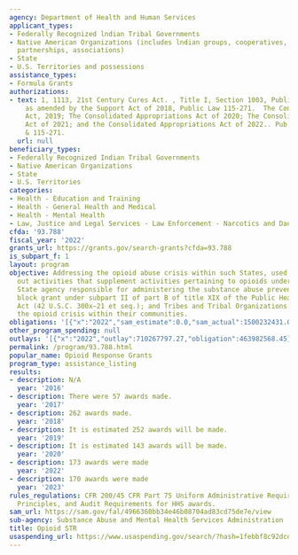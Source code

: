 ```yaml
---
agency: Department of Health and Human Services
applicant_types:
- Federally Recognized lndian Tribal Governments
- Native American Organizations (includes lndian groups, cooperatives, corporations,
  partnerships, associations)
- State
- U.S. Territories and possessions
assistance_types:
- Formula Grants
authorizations:
- text: 1, 1113, 21st Century Cures Act. , Title I, Section 1003, Public Law 114-255,
    as amended by the Support Act of 2018, Public Law 115-271.  The Continuing Appropriations
    Act, 2019; The Consolidated Appropriations Act of 2020; The Consolidated Appropriations
    Act of 2021; and the Consolidated Appropriations Act of 2022.. Pub. L. 114-255
    & 115-271.
  url: null
beneficiary_types:
- Federally Recognized Indian Tribal Governments
- Native American Organizations
- State
- U.S. Territories
categories:
- Health - Education and Training
- Health - General Health and Medical
- Health - Mental Health
- Law, Justice and Legal Services - Law Enforcement - Narcotics and Dangerous Drugs
cfda: '93.788'
fiscal_year: '2022'
grants_url: https://grants.gov/search-grants?cfda=93.788
is_subpart_f: 1
layout: program
objective: Addressing the opioid abuse crisis within such States, used for carrying
  out activities that supplement activities pertaining to opioids undertaken by the
  State agency responsible for administering the substance abuse prevention and treatment
  block grant under subpart II of part B of title XIX of the Public Health Service
  Act (42 U.S.C. 300x–21 et seq.); and Tribes and Tribal Organizations to address
  the opioid crisis within their communities.
obligations: '[{"x":"2022","sam_estimate":0.0,"sam_actual":1500232431.0,"usa_spending_actual":148928125.78},{"x":"2023","sam_estimate":1523601458.0,"sam_actual":0.0,"usa_spending_actual":250348025.84},{"x":"2024","sam_estimate":0.0,"sam_actual":0.0,"usa_spending_actual":1416551968.69}]'
other_program_spending: null
outlays: '[{"x":"2022","outlay":710267797.27,"obligation":463982568.45},{"x":"2023","outlay":86781551.97,"obligation":20759283.0},{"x":"2024","outlay":1316178427.52,"obligation":1560648905.96}]'
permalink: /program/93.788.html
popular_name: Opioid Response Grants
program_type: assistance_listing
results:
- description: N/A
  year: '2016'
- description: There were 57 awards made.
  year: '2017'
- description: 262 awards made.
  year: '2018'
- description: It is estimated 252 awards will be made.
  year: '2019'
- description: It is estimated 143 awards will be made.
  year: '2020'
- description: 173 awards were made
  year: '2022'
- description: 170 awards were made
  year: '2023'
rules_regulations: CFR 200/45 CFR Part 75 Uniform Administrative Requirements, Cost
  Principles, and Audit Requirements for HHS awards.
sam_url: https://sam.gov/fal/4966360bb34e46b08704ad83cd75de7e/view
sub-agency: Substance Abuse and Mental Health Services Administration
title: Opioid STR
usaspending_url: https://www.usaspending.gov/search/?hash=1febbf8c92dcd64dbd158d380776121a
---
```

